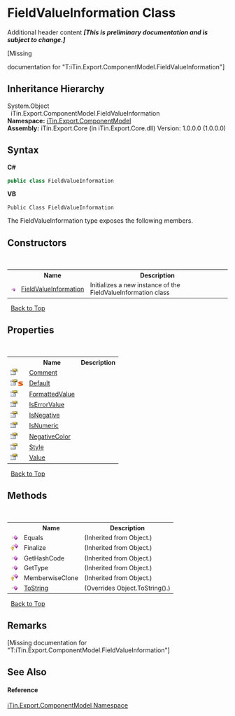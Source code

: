 # FieldValueInformation Class
Additional header content _**\[This is preliminary documentation and is subject to change.\]**_

\[Missing <summary> documentation for "T:iTin.Export.ComponentModel.FieldValueInformation"\]


## Inheritance Hierarchy
System.Object<br />&nbsp;&nbsp;iTin.Export.ComponentModel.FieldValueInformation<br />
**Namespace:**&nbsp;<a href="55171ca4-890c-0ab2-e812-efe82bc0b686">iTin.Export.ComponentModel</a><br />**Assembly:**&nbsp;iTin.Export.Core (in iTin.Export.Core.dll) Version: 1.0.0.0 (1.0.0.0)

## Syntax

**C#**<br />
``` C#
public class FieldValueInformation
```

**VB**<br />
``` VB
Public Class FieldValueInformation
```

The FieldValueInformation type exposes the following members.


## Constructors
&nbsp;<table><tr><th></th><th>Name</th><th>Description</th></tr><tr><td>![Public method](media/pubmethod.gif "Public method")</td><td><a href="551f6717-d26a-6d01-2d2a-dbd5f7a138ef">FieldValueInformation</a></td><td>
Initializes a new instance of the FieldValueInformation class</td></tr></table>&nbsp;
<a href="#fieldvalueinformation-class">Back to Top</a>

## Properties
&nbsp;<table><tr><th></th><th>Name</th><th>Description</th></tr><tr><td>![Public property](media/pubproperty.gif "Public property")</td><td><a href="89f7c97d-bc3e-3de5-7604-df03042fe823">Comment</a></td><td /></tr><tr><td>![Public property](media/pubproperty.gif "Public property")![Static member](media/static.gif "Static member")</td><td><a href="c3b7bf30-e6e1-c76c-4e06-436ec350f75d">Default</a></td><td /></tr><tr><td>![Public property](media/pubproperty.gif "Public property")</td><td><a href="4db30587-63fb-c3a8-8130-3e7c42aae0f2">FormattedValue</a></td><td /></tr><tr><td>![Public property](media/pubproperty.gif "Public property")</td><td><a href="f6165a68-5f48-6de4-8f9b-a260a6ce15dc">IsErrorValue</a></td><td /></tr><tr><td>![Public property](media/pubproperty.gif "Public property")</td><td><a href="9354ea5d-b9eb-5974-1b08-065ffaf3d56b">IsNegative</a></td><td /></tr><tr><td>![Public property](media/pubproperty.gif "Public property")</td><td><a href="31815a84-3a1f-7ab8-1e92-0d8d5d3da227">IsNumeric</a></td><td /></tr><tr><td>![Public property](media/pubproperty.gif "Public property")</td><td><a href="6c825122-9528-bf43-5f51-db5ec9ed0767">NegativeColor</a></td><td /></tr><tr><td>![Public property](media/pubproperty.gif "Public property")</td><td><a href="53668410-45a3-1d7c-bc21-951fa49f6090">Style</a></td><td /></tr><tr><td>![Public property](media/pubproperty.gif "Public property")</td><td><a href="21906faa-105f-c523-532a-91e2797e47b5">Value</a></td><td /></tr></table>&nbsp;
<a href="#fieldvalueinformation-class">Back to Top</a>

## Methods
&nbsp;<table><tr><th></th><th>Name</th><th>Description</th></tr><tr><td>![Public method](media/pubmethod.gif "Public method")</td><td>Equals</td><td> (Inherited from Object.)</td></tr><tr><td>![Protected method](media/protmethod.gif "Protected method")</td><td>Finalize</td><td> (Inherited from Object.)</td></tr><tr><td>![Public method](media/pubmethod.gif "Public method")</td><td>GetHashCode</td><td> (Inherited from Object.)</td></tr><tr><td>![Public method](media/pubmethod.gif "Public method")</td><td>GetType</td><td> (Inherited from Object.)</td></tr><tr><td>![Protected method](media/protmethod.gif "Protected method")</td><td>MemberwiseClone</td><td> (Inherited from Object.)</td></tr><tr><td>![Public method](media/pubmethod.gif "Public method")</td><td><a href="8f8c4fc3-a907-7bf3-03b1-4c0dc2199f16">ToString</a></td><td> (Overrides Object.ToString().)</td></tr></table>&nbsp;
<a href="#fieldvalueinformation-class">Back to Top</a>

## Remarks
\[Missing <remarks> documentation for "T:iTin.Export.ComponentModel.FieldValueInformation"\]

## See Also


#### Reference
<a href="55171ca4-890c-0ab2-e812-efe82bc0b686">iTin.Export.ComponentModel Namespace</a><br />